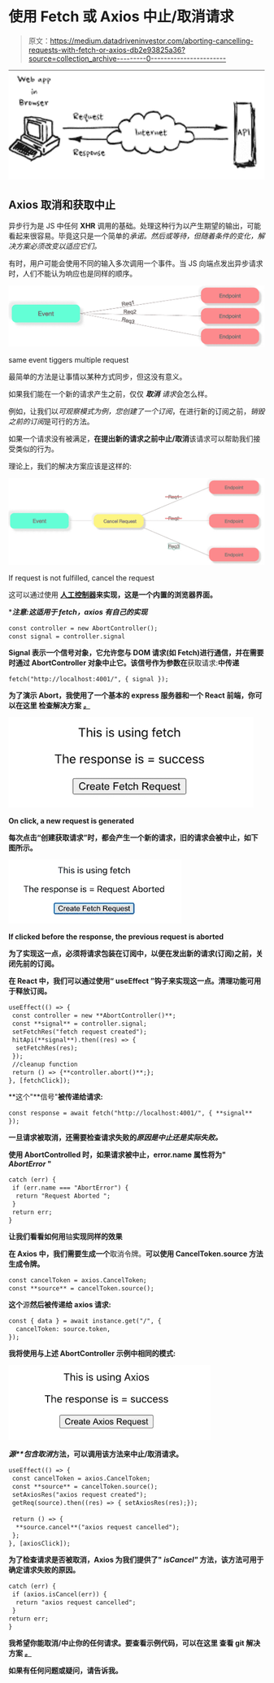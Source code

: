 # 使用 Fetch 或 Axios 中止/取消请求

> 原文：<https://medium.datadriveninvestor.com/aborting-cancelling-requests-with-fetch-or-axios-db2e93825a36?source=collection_archive---------0----------------------->

![](img/a6183d71a9bb903161469b3dff2033db.png)

## Axios 取消和获取中止

异步行为是 JS 中任何 **XHR** 调用的基础。处理这种行为以产生期望的输出，可能看起来很容易。毕竟这只是一个简单的*承诺。然后或等待，但随着条件的变化，解决方案必须改变以适应它们。*

有时，用户可能会使用不同的输入多次调用一个事件。当 JS 向端点发出异步请求时，人们不能认为响应也是同样的顺序。

![](img/abfb4208b4f73718ed3a0e76f4a4adff.png)

same event tiggers multiple request

最简单的方法是让事情以某种方式同步，但这没有意义。

如果我们能在一个新的请求产生之前，仅仅 ***取消*** *请求*会怎么样。

例如，让我们以*可观察模式为例，*您创建了一个*订阅*，在进行新的订阅之前，*销毁之前的订阅*是可行的方法。

如果一个请求没有被满足，**在提出新的请求之前中止/取消**该请求可以帮助我们接受类似的行为。

理论上，我们的解决方案应该是这样的:

![](img/c0d79f1b45c16c93aedf8916a1bdac23.png)

If request is not fulfilled, cancel the request

这可以通过使用 [**人工控制器**](https://developer.mozilla.org/en-US/docs/Web/API/AbortController)**来实现，这是一个内置的浏览器界面。**

****注意:这适用于 fetch，axios 有自己的实现***

```
const controller = new AbortController();
const signal = controller.signal
```

**Signal 表示一个信号对象，它允许您与 DOM 请求(如 Fetch)进行通信，并在需要时通过 AbortController 对象中止它。该信号作为参数在**获取请求:**中传递**

```
fetch("http://localhost:4001/", { signal });
```

**为了演示 Abort，我使用了一个基本的 express 服务器和一个 React 前端，你可以在这里 检查解决方案 [***。***](https://github.com/devAbhimanyu/AbortApiRequest)**

**![](img/4225b7fa516a38d1be36ce40e54a72b2.png)**

**On click, a new request is generated**

**每次点击“**创建获取请求**”时，都会产生一个新的请求，旧的请求会被中止，如下图所示。**

**![](img/ef9f372f70f3df003669270a09d4756b.png)**

**If clicked before the response, the previous request is aborted**

**为了实现这一点，必须将请求包装在订阅中，以便在发出新的请求(订阅)之前，关闭先前的订阅。**

**在 React 中，我们可以通过使用“ **useEffect** ”钩子来实现这一点。清理功能可用于释放订阅。**

```
useEffect(() => {
 const controller = new **AbortController()**;
 const **signal** = controller.signal;
 setFetchRes("fetch request created");
 hitApi(**signal**).then((res) => {
  setFetchRes(res);
 });
 //cleanup function
 return () => {**controller.abort()**;};
}, [fetchClick]);
```

**这个"**信号"**被传递给请求:**

```
const response = await fetch("http://localhost:4001/", { **signal** });
```

**一旦请求被取消，还需要检查请求失败的*原因是中止还是实际失败。***

**使用 AbortControlled 时，如果请求被中止，error.name 属性将为" *AbortError* "**

```
catch (err) {
 if (err.name === "AbortError") {
  return "Request Aborted ";
 }
 return err;
}
```

**让我们看看如何用**轴**实现同样的效果**

**在 Axios 中，我们需要生成一个**取消令牌。**可以使用 CancelToken.source 方法生成令牌。**

```
const cancelToken = axios.CancelToken;
const **source** = cancelToken.source();
```

**这个**源**然后被传递给 axios 请求:**

```
const { data } = await instance.get("/", {
  cancelToken: source.token,
});
```

**我将使用与上述 AbortController 示例中相同的模式:**

**![](img/678bfc8dabfe3bcd7c3f4357d352c274.png)**

****源**包含*取消*方法，可以调用该方法来中止/取消请求。**

```
useEffect(() => {
 const cancelToken = axios.CancelToken;
 const **source** = cancelToken.source();
 setAxiosRes("axios request created");
 getReq(source).then((res) => { setAxiosRes(res);});

 return () => {
  **source.cancel**("axios request cancelled");
 };
}, [axiosClick]);
```

**为了检查请求是否被取消，Axios 为我们提供了" *isCancel"* 方法，该方法可用于确定请求失败的原因。**

```
catch (err) {
 if (axios.isCancel(err)) {
  return "axios request cancelled";
 }
return err;
}
```

**我希望你能取消/中止你的任何请求。要查看示例代码，可以在这里 查看 git 解决方案 [***。***](https://github.com/devAbhimanyu/AbortApiRequest)**

**如果有任何问题或疑问，请告诉我。**